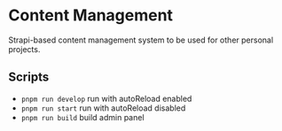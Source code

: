 # Content Management

Strapi-based content management system to be used for other personal projects.

## Scripts

* `pnpm run develop` run with autoReload enabled
* `pnpm run start` run with autoReload disabled
* `pnpm run build` build admin panel

